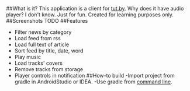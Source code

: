 ##What is it?
This application is a client for [tut.by](http://www.tut.by/). Why does it have audio player? I don't know. Just for fun. Created for learning purposes only.
##Screenshots
TODO
##Features
- Filter news by category
- Load feed from rss
- Load full text of article
- Sort feed by title, date, word
- Play music
- Load tracks' covers
- Remove tracks from storage
- Player controls in notification
##How-to build
-Import project from gradle in AndroidStudio or IDEA.
-Use gradle from [command line](https://developer.android.com/studio/build/building-cmdline.html).
